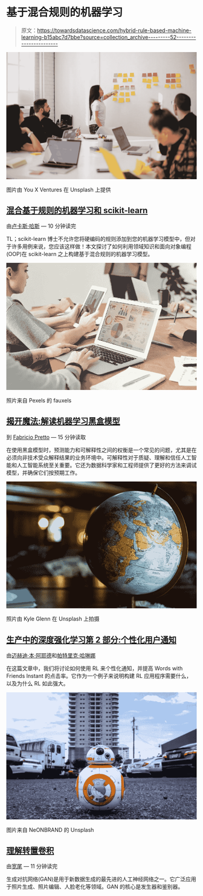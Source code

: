 # 基于混合规则的机器学习

> 原文：<https://towardsdatascience.com/hybrid-rule-based-machine-learning-b15abc7d7bbe?source=collection_archive---------52----------------------->

![](img/fb3f51fc8c81a265b1f7386d07ce2e86.png)

图片由 You X Ventures 在 Unsplash 上提供

## [混合基于规则的机器学习和 scikit-learn](/hybrid-rule-based-machine-learning-with-scikit-learn-9cb9841bebf2)

由[卢卡斯·哈斯](https://medium.com/u/5a10de6c65b1?source=post_page-----b15abc7d7bbe--------------------------------) — 10 分钟读完

TL；scikit-learn 博士不允许您将硬编码的规则添加到您的机器学习模型中，但对于许多用例来说，您应该这样做！本文探讨了如何利用领域知识和面向对象编程(OOP)在 scikit-learn 之上构建基于混合规则的机器学习模型。

![](img/3232bc3ebedda76b761db1bcac034f98.png)

照片来自 Pexels 的 fauxels

## [揭开魔法:解读机器学习黑盒模型](/uncovering-the-magic-interpreting-machine-learning-black-box-models-3154fb8ed01a)

到 [Fabricio Pretto](https://medium.com/u/48aea8e648cc?source=post_page-----b15abc7d7bbe--------------------------------) — 15 分钟读取

在使用黑盒模型时，预测能力和可解释性之间的权衡是一个常见的问题，尤其是在必须向非技术受众解释结果的业务环境中。可解释性对于质疑、理解和信任人工智能和人工智能系统至关重要。它还为数据科学家和工程师提供了更好的方法来调试模型，并确保它们按预期工作。

![](img/c73a33102d0738b3d22ae37871a3f325.png)

照片由 Kyle Glenn 在 Unsplash 上拍摄

## [生产中的深度强化学习第 2 部分:个性化用户通知](/deep-reinforcement-learning-in-production-part-2-personalizing-user-notifications-812a68ce2355)

由[迈赫迪·本·阿耶德](https://medium.com/u/1cd7c33105f4?source=post_page-----b15abc7d7bbe--------------------------------)和[帕特里克·哈琳娜](https://medium.com/u/19d5b94064a5?source=post_page-----b15abc7d7bbe--------------------------------)

在这篇文章中，我们将讨论如何使用 RL 来个性化通知，并提高 Words with Friends Instant 的点击率。它作为一个例子来说明构建 RL 应用程序需要什么，以及为什么 RL 如此强大。

![](img/5e94659db18864c4fd8b4511d7d0c363.png)

图片来自 NeONBRAND 的 Unsplash

## [理解转置卷积](/understand-transposed-convolutions-and-build-your-own-transposed-convolution-layer-from-scratch-4f5d97b2967)

由[宽尾](https://medium.com/u/e9be0735c457?source=post_page-----b15abc7d7bbe--------------------------------) — 11 分钟读完

生成对抗网络(GAN)是用于新数据生成的最先进的人工神经网络之一。它广泛应用于照片生成、照片编辑、人脸老化等领域。GAN 的核心是发生器和鉴别器。